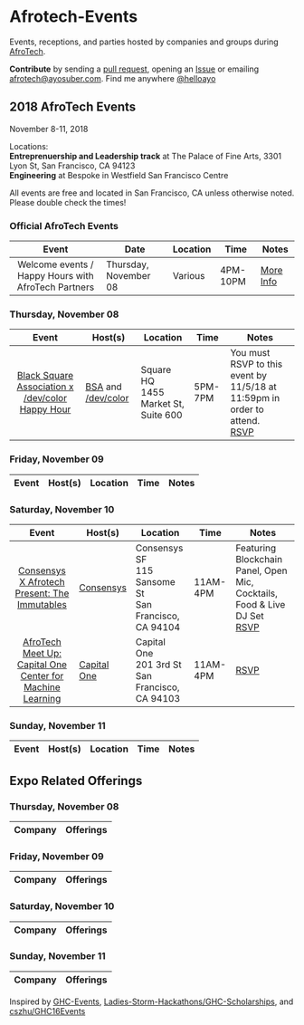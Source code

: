 # Afrotech-Events
Events, receptions, and parties hosted by companies and groups during [AfroTech](https://afrotech.com/events/afrotech-2018).

**Contribute** by sending a [pull request](https://github.com/helloayo/Afrotech-Events/pulls), opening an [Issue](https://github.com/helloayo/Afrotech-Events/issues) or emailing [afrotech@ayosuber.com](mailto:afrotech@ayosuber.com). Find me anywhere [@helloayo](https://twitter.com/@helloayo)

## 2018 AfroTech Events

November 8-11, 2018

Locations: <br> **Entreprenuership and Leadership track** at The Palace of Fine Arts, 3301 Lyon St, San Francisco, CA 94123 <br> **Engineering** at Bespoke in Westfield San Francisco Centre 

All events are free and located in San Francisco, CA unless otherwise noted. Please double check the times!

### Official AfroTech Events
Event	                 | Date      | Location     | Time	   | Notes        
:---------------------:| ------------- | ------------ | -------- | ------------
Welcome events / Happy Hours with AfroTech Partners | Thursday, November 08 | Various | 4PM-10PM | [More Info](https://afrotech.com/events/afrotech-2018)
### Thursday, November 08
Event	                 | Host(s)      | Location     | Time	   | Notes        
:---------------------:| ------------- | ------------ | -------- | ------------
[Black Square Association x /dev/color Happy Hour](https://squareafrotech.splashthat.com/) | [BSA](https://squareup.com/careers) and [/dev/color](https://www.devcolor.org/)| Square HQ <br> 1455 Market St, Suite 600 | 5PM-7PM |  You must RSVP to this event by 11/5/18 at 11:59pm in order to attend. <br> [RSVP](https://squareafrotech.splashthat.com/)

### Friday, November 09
Event	                 | Host(s)       | Location     | Time	   | Notes        
:---------------------:| ------------- | ------------ | -------- | ------------

### Saturday, November 10
Event	                 | Host(s)       | Location     | Time	   | Notes        
:---------------------:| ------------- | ------------ | -------- | ------------
[Consensys X Afrotech Present: The Immutables](https://calendar.consensys.net/event/theimmutables#.W7zqLhPYp-X)| [Consensys](https://new.consensys.net/careers/)| Consensys SF <br> 115 Sansome St <br> San Francisco, CA 94104 | 11AM-4PM |  Featuring Blockchain Panel, Open Mic, Cocktails, Food & Live DJ Set <br> [RSVP](https://calendar.consensys.net/event/theimmutables#.W7zqxxPYp-X)
[AfroTech Meet Up: Capital One Center for Machine Learning](https://www.eventbrite.com/e/afrotech-meet-up-capital-one-center-for-machine-learning-tickets-51096853063)| [Capital One](https://www.capitalonecareers.com/)| Capital One <br> 201 3rd St <br> San Francisco, CA 94103 | 11AM-4PM |  [RSVP](https://www.eventbrite.com/e/afrotech-meet-up-capital-one-center-for-machine-learning-tickets-51096853063)
### Sunday, November 11
Event	                 | Host(s)      | Location     | Time	   | Notes        
:---------------------:| ------------- | ------------ | -------- | ------------


## Expo Related Offerings

### Thursday, November 08
Company	                 | Offerings         
:---------------------:| ------------- 

### Friday, November 09
Company	                 | Offerings         
:---------------------:| ------------- 

### Saturday, November 10
Company	                 | Offerings         
:---------------------:| ------------- 

### Sunday, November 11
Company	                 | Offerings         
:---------------------:| ------------- 


Inspired by [GHC-Events](https://github.com/missCarrieMah/GHC-Events/), [Ladies-Storm-Hackathons/GHC-Scholarships](https://github.com/Ladies-Storm-Hackathons/GHC-Scholarships), and [cszhu/GHC16Events](https://github.com/cszhu/GHC16Events)
